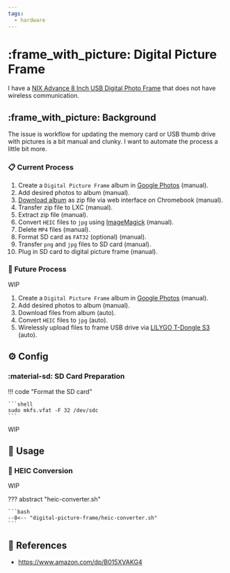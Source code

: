 ```yaml
---
tags:
  - hardware
---
```

# :frame_with_picture: Digital Picture Frame

I have a [NIX Advance 8 Inch USB Digital Photo Frame][1] that does not have wireless communication.

## :frame_with_picture: Background

The issue is workflow for updating the memory card or USB thumb drive with pictures is a bit manual and clunky. I want to automate the process a little bit more.

### :clipboard: Current Process

1. Create a `Digital Picture Frame` album in [Google Photos][2] (manual).
2. Add desired photos to album (manual).
3. [Download album][3] as zip file via web interface on Chromebook (manual).
4. Transfer zip file to LXC (manual).
5. Extract zip file (manual).
6. Convert `HEIC` files to `jpg` using [ImageMagick][4] (manual).
7. Delete `MP4` files (manual).
8. Format SD card as `FAT32` (optional) (manual).
9. Transfer `png` and `jpg` files to SD card (manual).
10. Plug in SD card to digital picture frame (manual).

### :rocket: Future Process

WIP

1. Create a `Digital Picture Frame` album in [Google Photos][2] (manual).
2. Add desired photos to album (manual).
3. Download files from album (auto).
4. Convert `HEIC` files to `jpg` (auto).
5. Wirelessly upload files to frame USB drive via [LILYGO T-Dongle S3][5] (auto).

## :gear: Config

### :material-sd: SD Card Preparation

!!! code "Format the SD card"

    ```shell
    sudo mkfs.vfat -F 32 /dev/sdc 
    ```

WIP

## :pencil: Usage

### :arrows_counterclockwise: HEIC Conversion

WIP

??? abstract "heic-converter.sh"

    ```bash
    --8<-- "digital-picture-frame/heic-converter.sh"
    ```

## :link: References

- <https://www.amazon.com/dp/B015XVAKG4>

[1]: <https://www.amazon.com/dp/B015XVAKG4>
[2]: <https://www.google.com/photos/about/>
[3]: <https://support.google.com/photos/answer/7652919>
[4]: <https://imagemagick.org/script/convert.php>
[5]: <https://lilygo.cc/products/t-dongle-s3>
